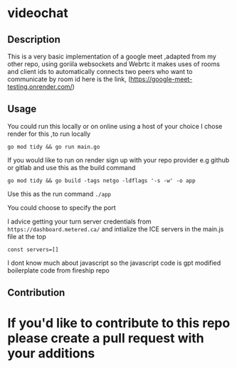 # videochat

## Description
 This is a very basic implementation of a google meet ,adapted from my other repo, using goriila websockets and Webrtc it makes uses of rooms and client ids to automatically connects two peers who want to communicate by room id here is the link, (https://google-meet-testing.onrender.com/)

## Usage
 You could run this locally or on online using a host of your choice I chose render for this ,to run locally 

 `go mod tidy && go run main.go `

 If you would  like to run on render sign up with your repo provider e.g github or gitlab and use this as the build command

 `go mod tidy && go build -tags netgo -ldflags '-s -w' -o app`

 Use this as the run command
 `./app`

 You could choose to specify the port

 I advice getting your turn server credentials from `https://dashboard.metered.ca/` and intialize the ICE servers in the main.js file at the top 

 `const servers=[]`

 I dont know much about javascript so the javascript code is gpt modified boilerplate code from fireship repo

## Contribution
# If you'd like to contribute to this repo please create a pull request with your additions
